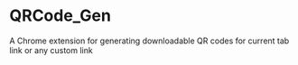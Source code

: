 # QRCode_Gen
A Chrome extension for generating downloadable QR codes for current tab link or any custom link
